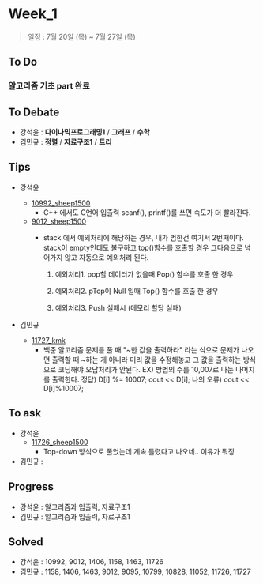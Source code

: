 # Week_1
>일정 : 7월 20일 (목) ~ 7월 27일 (목)

## To Do
### 알고리즘 기초 part 완료

## To Debate
* 강석윤 : __다이나믹프로그래밍1__ / __그래프__ / __수학__
* 김민규 : __정렬__ / __자료구조1__ / __트리__

## Tips

* 강석윤
	* [10992_sheep1500](https://github.com/1500sheep/DataStructure-Study/blob/master/week_1/10992_sheep1500.cpp)
		* C++ 에서도 C언어 입출력 scanf(), printf()를 쓰면 속도가 더 빨라진다.
	* [9012_sheep1500](https://github.com/1500sheep/DataStructure-Study/blob/master/week_1/9012_sheep1500.cpp)
		* stack 에서 예외처리에 해당하는 경우, 내가 범한건 여기서 2번째이다. stack이 empty인데도 불구하고 top()함수를 호출할 경우 그다음으로 넘어가지 않고 자동으로 예외처리 된다.

			1. 예외처리1. pop할 데이터가 없을때 Pop() 함수를 호출 한 경우

			2. 예외처리2. pTop이 Null 일때 Top() 함수를 호출 한 경우

			3. 예외처리3. Push 실패시 (메모리 할당 실패)

* 김민규  
	* [11727_kmk](https://github.com/1500sheep/DataStructure-Study/blob/master/week_1/11727_kmk.cpp)
		*  백준 알고리즘 문제를 풀 때 "~한 값을 출력하라" 라는 식으로 문제가 나오면 출력할 때 ~하는 게 아니라 미리 값을 수정해놓고 그 값을 출력하는 방식으로 코딩해야 오답처리가 안된다.
		EX) 방법의 수를 10,007로 나눈 나머지를 출력한다.
        정답) D[i] %= 10007; cout << D[i];
        나의 오류) cout << D[i]%10007;

## To ask
* 강석윤
	* [11726_sheep1500](https://github.com/1500sheep/DataStructure-Study/blob/master/week_1/11726_sheep1500.cpp)
		* Top-down 방식으로 풀었는데 계속 틀렸다고 나오네.. 이유가 뭐징
* 김민규 :
## Progress

* 강석윤 : 알고리즘과 입출력, 자료구조1
* 김민규 : 알고리즘과 입출력, 자료구조1

## Solved

* 강석윤 : 10992, 9012, 1406, 1158, 1463, 11726
* 김민규 : 1158, 1406, 1463, 9012, 9095, 10799, 10828, 11052, 	11726, 11727
